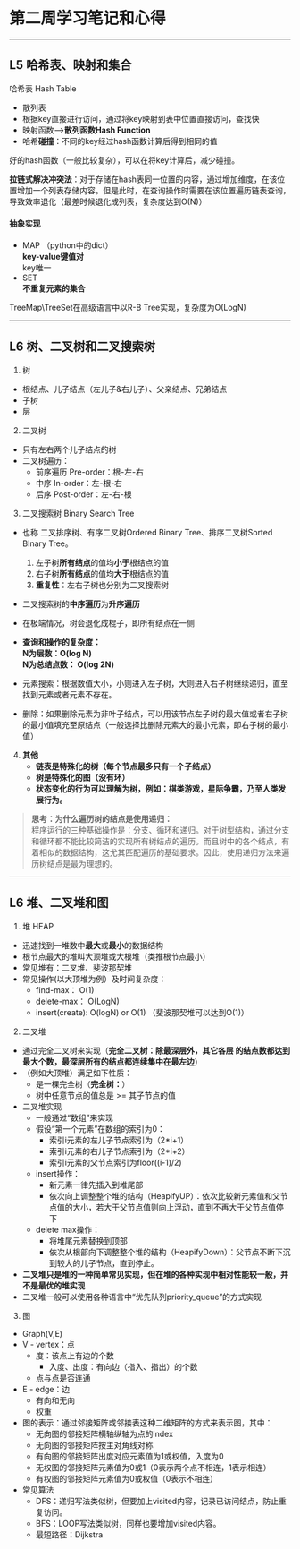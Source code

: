 # 第二周学习笔记和心得
***
## L5 哈希表、映射和集合
  哈希表 Hash Table
- 散列表
- 根据key直接进行访问，通过将key映射到表中位置直接访问，查找快
- 映射函数-->**散列函数Hash Function**  
- 哈希**碰撞**：不同的key经过hash函数计算后得到相同的值  

好的hash函数（一般比较复杂），可以在将key计算后，减少碰撞。

**拉链式解决冲突法**：对于存储在hash表同一位置的内容，通过增加维度，在该位置增加一个列表存储内容。但是此时，在查询操作时需要在该位置遍历链表查询，导致效率退化（最差时候退化成列表，复杂度达到O(N)）  
#### 抽象实现 
- MAP （python中的dict）  
    **key-value键值对**  
    key唯一
- SET  
    **不重复元素的集合**

TreeMap\TreeSet在高级语言中以R-B Tree实现，复杂度为O(LogN)
***

## L6 树、二叉树和二叉搜索树
1. 树
- 根结点、儿子结点（左儿子&右儿子）、父亲结点、兄弟结点
- 子树
- 层

2. 二叉树
- 只有左右两个儿子结点的树
- 二叉树遍历：
    - 前序遍历 Pre-order：根-左-右
    - 中序 In-order：左-根-右
    - 后序 Post-order：左-右-根

3. 二叉搜索树 Binary Search Tree  
- 也称 二叉排序树、有序二叉树Ordered Binary Tree、排序二叉树Sorted BInary Tree。
    1. 左子树**所有结点**的值均**小于**根结点的值
    2. 右子树**所有结点**的值均**大于**根结点的值
    3. **重复性**：左右子树也分别为二叉搜索树  

- 二叉搜索树的**中序遍历**为**升序遍历**  
- 在极端情况，树会退化成棍子，即所有结点在一侧   
- **查询和操作的复杂度：  
    N为层数：O(log N)  
    N为总结点数： O(log 2N)**  
- 元素搜索：根据数值大小，小则进入左子树，大则进入右子树继续递归，直至找到元素或者元素不存在。
- 删除：如果删除元素为非叶子结点，可以用该节点左子树的最大值或者右子树的最小值填充至原结点（一般选择比删除元素大的最小元素，即右子树的最小值）

4. **其他**  
    - **链表是特殊化的树（每个节点最多只有一个子结点）**  
    - **树是特殊化的图（没有环）**  
    - **状态变化的行为可以理解为树，例如：棋类游戏，星际争霸，乃至人类发展行为。**  

> **思考：为什么遍历树的结点是使用递归：**  
程序运行的三种基础操作是：分支、循环和递归。对于树型结构，通过分支和循环都不能比较简洁的实现所有树结点的遍历。而且树中的各个结点，有着相似的数据结构，这尤其匹配遍历的基础要求。因此，使用递归方法来遍历树结点是最为理想的。 

***
## L6 堆、二叉堆和图  
1. 堆 HEAP  
- 迅速找到一堆数中**最大**或**最小**的数据结构
- 根节点最大的堆叫大顶堆或大根堆（类推根节点最小）
- 常见堆有：二叉堆、斐波那契堆
- 常见操作(以大顶堆为例）及时间复杂度：  
    - find-max：   O(1)
    - delete-max： O(LogN)
    - insert(create): O(logN) or O(1) （斐波那契堆可以达到O(1)）
2. 二叉堆
- 通过完全二叉树来实现（**完全二叉树：除最深层外，其它各层 的结点数都达到最大个数，最深层所有的结点都连续集中在最左边**）
- （例如大顶堆）满足如下性质：
    - 是一棵完全树（**完全树：**）
    - 树中任意节点的值总是 >= 其子节点的值
- 二叉堆实现
    - 一般通过“数组”来实现
    - 假设“第一个元素”在数组的索引为0：
        - 索引i元素的左儿子节点索引为（2*i+1）
        - 索引i元素的右儿子节点索引为（2*i+2）
        - 索引i元素的父节点索引为floor((i-1)/2)
    - insert操作：
        - 新元素一律先插入到堆尾部
        - 依次向上调整整个堆的结构（HeapifyUP）：依次比较新元素值和父节点值的大小，若大于父节点值则向上浮动，直到不再大于父节点值停下
    - delete max操作：
        -  将堆尾元素替换到顶部
        -  依次从根部向下调整整个堆的结构（HeapifyDown）：父节点不断下沉到较大的儿子节点，直到停止。
- **二叉堆只是堆的一种简单常见实现，但在堆的各种实现中相对性能较一般，并不是最优的堆实现**
- 二叉堆一般可以使用各种语言中“优先队列priority_queue”的方式实现
3. 图
- Graph(V,E)
- V - vertex：点
    - 度：该点上有边的个数
        - 入度、出度：有向边（指入、指出）的个数
    - 点与点是否连通
- E - edge：边
    - 有向和无向
    - 权重
- 图的表示：通过邻接矩阵或邻接表这种二维矩阵的方式来表示图，其中：
    - 无向图的邻接矩阵横轴纵轴为点的index
    - 无向图的邻接矩阵按主对角线对称
    - 有向图的邻接矩阵出度对应元素值为1或权值，入度为0
    - 无权图的邻接矩阵元素值为0或1（0表示两个点不相连，1表示相连）
    - 有权图的邻接矩阵元素值为0或权值（0表示不相连）
- 常见算法
    - DFS：递归写法类似树，但要加上visited内容，记录已访问结点，防止重复访问。
    - BFS：LOOP写法类似树，同样也要增加visited内容。
    - 最短路径：Dijkstra
